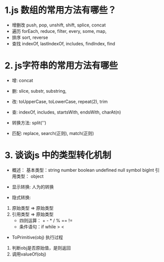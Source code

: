 # 1.js 数组的常用方法有哪些？
  - 增删改
  push, pop, unshift, shift, splice, concat
  - 遍历
  forEach, reduce, filter, every, some, map, 
  - 排序
    sort, reverse
  - 查找
  indexOf, lastIndexOf, includes, findIndex, find

# 2. js字符串的常用方法有哪些
  - 增: concat 
  - 删: slice, substr, substring, 
  - 改: toUpperCase, toLowerCase, repeat(2), trim
  - 查: indexOf, includes, startsWith, endsWith, charAt(n)

  - 转换方法: split('')
  - 匹配: replace, search(正则), match(正则)

  # 3. 谈谈js 中的类型转化机制
  - 概述：
  基本类型：string number boolean undefined null symbol bigInt 
  引用类型： object 

  - 显示转换: 人为的转换

  - 隐式转换: 
  1. 原始类型 => 原始类型
  2. 引用类型 => 原始类型
      - 四则运算： + - * / % == !=
      - 条件语句：if while > < 
  - ToPrimitive(obj) 执行过程
  1. 判断obj是否原始值，是则返回
  2. 调用valueOf(obj)